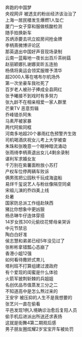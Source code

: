 奔跑的中国梦  
央视网评 被透支的粉丝经济该治治了  
上海一居民楼发生爆燃1人坠亡  
厦门一女子穿和服做核酸检测  
随手拍换新车  
苏炳添要去巩立姣房间抢金牌  
李柄熹微博评论区  
那英退出中国好声音现场录制  
云南一蓝莓地一夜长出百斤茶树菇  
赵丽颖娜扎谢娜吴昕五连拍  
杨倩将奥运会领奖服赠予清华  
超2000人等在喀布尔机场外  
第一次坐豪车我社死了  
百岁老人被孙子捧成全县网红  
张予曦接不到戏时有多努力  
张九龄不在相亲相爱一家人群里  
芒果TV 恶意剪辑  
乔峰错杀阿朱  
马素芹被家暴  
两代阿紫同框  
河南多地超20个暴雨红色预警齐生效  
司机喝酒庆祝女儿考上大学被查  
朱珠和张晚意一个眼神暗流涌动  
张雨绮李柄熹退出女儿4剩余录制  
谌利军求婚女友  
千万别在紫薯面粉放小苏打  
产权车位停两辆车败诉  
俩男孩把公园秋千玩成海盗船  
易烊千玺说艺人与粉丝像隔空同桌  
宋祖儿演的乔四美上线  
处暑  
国家防总派工作组赴陕西  
猪比你想象中更凶狠  
杨丞琳牛仔连体穿搭  
14岁女孩300元偷纹花臂母亲哭诉  
中元节禁忌  
陶白白好准  
侯志慧和弟弟已经5年没见过了  
张彬彬拿错瓢心态崩了  
香港小姐12强  
如何看待撒娇式育儿  
塔利班不打算组建过渡政府  
有个爱现的闺蜜是什么体验  
火箭军披荆斩棘的兵姐姐  
名创优品市值蒸发三分之二  
不知道高中是怎么熬过来的  
王安宇 被压抑的人生不是我想要的  
张艺兴一直在偷看  
平邑发现1例入境确诊治愈后复阳人员  
偷手机后进派出所送还求表扬  
这就是街舞4第二期观后感  
男子朋友圈炫耀2岁宝宝开车被处罚  
